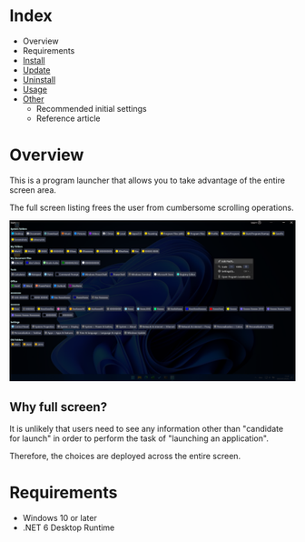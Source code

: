 # Index

- Overview
- Requirements
- [Install](install.md)
- [Update](update.md)
- [Uninstall](uninstall.md)
- [Usage](usage.md)
- [Other](other.md)
  - Recommended initial settings
  - Reference article

# Overview

This is a program launcher that allows you to take advantage of the entire screen area.

The full screen listing frees the user from cumbersome scrolling operations.

![image](img/top-image.png)

## Why full screen?

It is unlikely that users need to see any information other than "candidate for launch" in order to perform the task of "launching an application".

Therefore, the choices are deployed across the entire screen.

# Requirements

- Windows 10 or later
- .NET 6 Desktop Runtime
